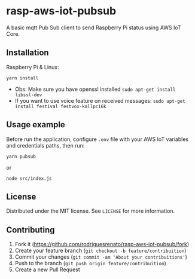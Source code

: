 # rasp-aws-iot-pubsub
A basic mqtt Pub Sub client to send Raspberry Pi status using AWS IoT Core. 

## Installation

Raspberry Pi & Linux:

```
yarn install
```
* Obs: Make sure you have openssl installed
`sudo apt-get install libssl-dev`
* If you want to use voice feature on received messages:
`sudo apt-get install festival festvox-kallpc16k`
## Usage example

Before run the application, configure `.env` file with your AWS IoT variables and credentials paths, then run:
```
yarn pubsub
```
or
```
node src/index.js
```

## License
Distributed under the MIT license. See ``LICENSE`` for more information.

## Contributing
1. Fork it (<https://github.com/rodriguesrenato/rasp-aws-iot-pubsub/fork>)
2. Create your feature branch (`git checkout -b feature/contribuition`)
3. Commit your changes (`git commit -am 'About your contribuitions'`)
4. Push to the branch (`git push origin feature/contribuition`)
5. Create a new Pull Request

